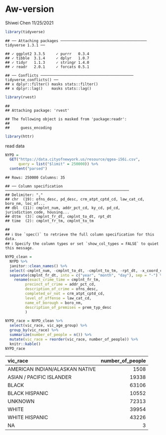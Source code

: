 Aw-version
================
Shiwei Chen
11/25/2021

``` r
library(tidyverse)
```

    ## ── Attaching packages ─────────────────────────────────────── tidyverse 1.3.1 ──

    ## ✓ ggplot2 3.3.5     ✓ purrr   0.3.4
    ## ✓ tibble  3.1.4     ✓ dplyr   1.0.7
    ## ✓ tidyr   1.1.3     ✓ stringr 1.4.0
    ## ✓ readr   2.0.1     ✓ forcats 0.5.1

    ## ── Conflicts ────────────────────────────────────────── tidyverse_conflicts() ──
    ## x dplyr::filter() masks stats::filter()
    ## x dplyr::lag()    masks stats::lag()

``` r
library(rvest)
```

    ## 
    ## Attaching package: 'rvest'

    ## The following object is masked from 'package:readr':
    ## 
    ##     guess_encoding

``` r
library(httr)
```

read data

``` r
NYPD = 
  GET("https://data.cityofnewyork.us/resource/qgea-i56i.csv", 
      query = list("$limit" = 250000)) %>% 
  content("parsed")
```

    ## Rows: 250000 Columns: 35

    ## ── Column specification ────────────────────────────────────────────────────────
    ## Delimiter: ","
    ## chr  (19): ofns_desc, pd_desc, crm_atpt_cptd_cd, law_cat_cd, boro_nm, loc_of...
    ## dbl  (11): cmplnt_num, addr_pct_cd, ky_cd, pd_cd, jurisdiction_code, housing...
    ## dttm  (3): cmplnt_fr_dt, cmplnt_to_dt, rpt_dt
    ## time  (2): cmplnt_fr_tm, cmplnt_to_tm

    ## 
    ## ℹ Use `spec()` to retrieve the full column specification for this data.
    ## ℹ Specify the column types or set `show_col_types = FALSE` to quiet this message.

``` r
NYPD_clean = 
  NYPD %>% 
  janitor::clean_names() %>% 
  select(-cmplnt_num, -cmplnt_to_dt, -cmplnt_to_tm, -rpt_dt, -x_coord_cd, -y_coord_cd, -housing_psa, -patrol_boro, -loc_of_occur_desc) %>% 
  separate(cmplnt_fr_dt, into = c("year", "month", "day"), sep = "-") %>% 
    rename(exact_crime_time = cmplnt_fr_tm, 
         precinct_of_crime = addr_pct_cd,
         description_of_crime = ofns_desc,
         completed_or_not = crm_atpt_cptd_cd,
         level_of_offense = law_cat_cd,
         name_of_borough = boro_nm,
         description_of_premises = prem_typ_desc
         )
```

``` r
NYPD_race = NYPD_clean %>% 
  select(vic_race, vic_age_group) %>% 
  group_by(vic_race) %>% 
  summarize(number_of_people = n()) %>% 
  mutate(vic_race = reorder(vic_race, number_of_people)) %>% 
  knitr::kable()
NYPD_race
```

| vic\_race                      | number\_of\_people |
|:-------------------------------|-------------------:|
| AMERICAN INDIAN/ALASKAN NATIVE |               1508 |
| ASIAN / PACIFIC ISLANDER       |              19338 |
| BLACK                          |              63106 |
| BLACK HISPANIC                 |              10552 |
| UNKNOWN                        |              72313 |
| WHITE                          |              39954 |
| WHITE HISPANIC                 |              43226 |
| NA                             |                  3 |
